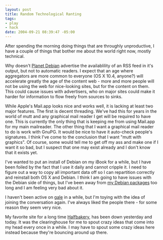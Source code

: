 ```yaml
--- 
layout: post
title: Random Technological Ranting
tags: 
- play
- hack
date: 2004-09-21 08:39:47 -05:00
---
```

After spending the morning doing things that are throughly unproductive, I have a couple of things that bother me about the world right now, mostly technical.

Why doesn't <a href="http://planet.debian.org/">Planet Debian</a> advertise the availablility of an RSS feed in it's output, but not to automatic readers.   I expect that an age where aggregators are more common to everyone (OS X 10.4, anyone?) will accelerate greatly the age of the content web - more and more people will not be using the web for nice-looking sites, but for the content on them.  This could cause issues with advertisers, who on major sites could make it harder for information to flow freely from sources to sinks.

While Apple's Mail.app looks nice and works well, it is lacking at least two major features.  The first is decent threading.  We've had this for years in the world of mutt and any graphical mail reader I get will be required to have one.  This is currently the only thing that is keeping me from using Mail.app for my main mailreader.  The other thing that I want a graphical mail reader to do is work with GnuPG.  It would be nice to have it auto-check people's signatures.  I think I've come to the conclusion that I want "mutt with graphics".  Of course, some would tell me to get off my ass and make one if I want it so bad, but I suspect that one may exist already and I don't know that it exists yet.

I've wanted to put an install of Debian on my iBook for a while, but I have been foiled by the fact that I use it daily and cannot cripple it.  I need to figure out a way to copy all important data off so I can repartition correctly and reinstall both OS X and Debian.  I think I am going to have issues with the Debian side of things, but I've been away from <a href="http://qa.debian.org/developer.php?login=jamuraa@debian.org">my Debian packages</a> too long and I am feeling very bad about it.

I haven't been active on <a href="http://www.gale.org/">gale</a> in a while, but I'm toying with the idea of joining the conversation again.  I've always liked the people there - for some reason they seem very nice.

My favorite site for a long time <a href="http://www.halfbakery.com">Halfbakery</a>, has been down yesterday and today.  It was the clearinghouse for me to spout crazy ideas that come into my head every once in a while.  I may have to spout some crazy ideas here instead because they're bouncing around up there.
